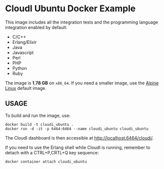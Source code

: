 # CloudI Ubuntu Docker Example

This image includes all the integration tests and the programming language
integration enabled by default:

* C/C++
* Erlang/Elixir
* Java
* Javascript
* Perl
* PHP
* Python
* Ruby

The image is **1.78 GB** on `x86_64`.  If you need a smaller image, use the
[Alpine Linux](https://github.com/CloudI/containers/tree/master/docker/alpine#readme) default image.

## USAGE

To build and run the image, use:

    docker build -t cloudi_ubuntu .
    docker run -d -it -p 6464:6464 --name cloudi_ubuntu cloudi_ubuntu

The CloudI dashboard is then accessible at
[http://localhost:6464/cloudi/](http://localhost:6464/cloudi/).

If you need to use the Erlang shell while CloudI is running,
remember to detach with a CTRL+P,CRTL+Q key sequence:

    docker container attach cloudi_ubuntu

